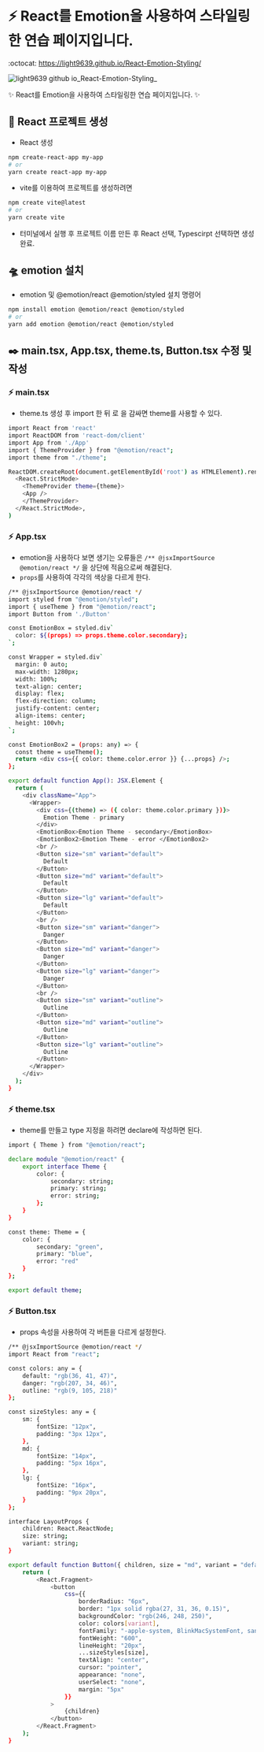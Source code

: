 # :zap: React를 Emotion을 사용하여 스타일링한 연습 페이지입니다.
:octocat: https://light9639.github.io/React-Emotion-Styling/

![light9639 github io_React-Emotion-Styling_](https://user-images.githubusercontent.com/95972251/212886381-9cfb65bd-b28f-4f22-a688-33b807a0e43b.png)

:sparkles: React를 Emotion을 사용하여 스타일링한 연습 페이지입니다. :sparkles:
## :tada: React 프로젝트 생성
- React 생성
```bash
npm create-react-app my-app
# or
yarn create react-app my-app
```

- vite를 이용하여 프로젝트를 생성하려면
```bash
npm create vite@latest
# or
yarn create vite
```
- 터미널에서 실행 후 프로젝트 이름 만든 후 React 선택, Typescirpt 선택하면 생성 완료.
## 🛸 emotion 설치
- emotion 및 @emotion/react @emotion/styled 설치 명령어
```bash
npm install emotion @emotion/react @emotion/styled
# or
yarn add emotion @emotion/react @emotion/styled
```

## ✒️ main.tsx, App.tsx, theme.ts, Button.tsx 수정 및 작성
### :zap: main.tsx
- theme.ts 생성 후 import 한 뒤 <ThemeProvider theme={theme}></ThemeProvider>로 <App />을 감싸면 theme를 사용할 수 있다.
```bash
import React from 'react'
import ReactDOM from 'react-dom/client'
import App from './App'
import { ThemeProvider } from "@emotion/react";
import theme from "./theme";

ReactDOM.createRoot(document.getElementById('root') as HTMLElement).render(
  <React.StrictMode>
    <ThemeProvider theme={theme}>
    <App />
    </ThemeProvider>
  </React.StrictMode>,
)
```

### :zap: App.tsx
- emotion을 사용하다 보면 생기는 오류들은 `/** @jsxImportSource @emotion/react */` 을 상단에 적음으로써 해결된다.
- `props`를 사용하여 각각의 색상을 다르게 한다.
```bash
/** @jsxImportSource @emotion/react */
import styled from "@emotion/styled";
import { useTheme } from "@emotion/react";
import Button from './Button'

const EmotionBox = styled.div`
  color: ${(props) => props.theme.color.secondary};
`;

const Wrapper = styled.div`
  margin: 0 auto;
  max-width: 1280px;
  width: 100%;
  text-align: center;
  display: flex;
  flex-direction: column;
  justify-content: center;
  align-items: center;
  height: 100vh;
`;

const EmotionBox2 = (props: any) => {
  const theme = useTheme();
  return <div css={{ color: theme.color.error }} {...props} />;
};

export default function App(): JSX.Element {
  return (
    <div className="App">
      <Wrapper>
        <div css={(theme) => ({ color: theme.color.primary })}>
          Emotion Theme - primary
        </div>
        <EmotionBox>Emotion Theme - secondary</EmotionBox>
        <EmotionBox2>Emotion Theme - error </EmotionBox2>
        <br />
        <Button size="sm" variant="default">
          Default
        </Button>
        <Button size="md" variant="default">
          Default
        </Button>
        <Button size="lg" variant="default">
          Default
        </Button>
        <br />
        <Button size="sm" variant="danger">
          Danger
        </Button>
        <Button size="md" variant="danger">
          Danger
        </Button>
        <Button size="lg" variant="danger">
          Danger
        </Button>
        <br />
        <Button size="sm" variant="outline">
          Outline
        </Button>
        <Button size="md" variant="outline">
          Outline
        </Button>
        <Button size="lg" variant="outline">
          Outline
        </Button>
      </Wrapper>
    </div>
  );
}
```

### :zap: theme.tsx
- theme를 만들고 type 지정을 하려면 declare에 작성하면 된다.
```bash
import { Theme } from "@emotion/react";

declare module "@emotion/react" {
    export interface Theme {
        color: {
            secondary: string;
            primary: string;
            error: string;
        };
    }
}

const theme: Theme = {
    color: {
        secondary: "green",
        primary: "blue",
        error: "red"
    }
};

export default theme;
```

### :zap: Button.tsx
- props 속성을 사용하여 각 버튼을 다르게 설정한다.
```bash
/** @jsxImportSource @emotion/react */
import React from "react";

const colors: any = {
    default: "rgb(36, 41, 47)",
    danger: "rgb(207, 34, 46)",
    outline: "rgb(9, 105, 218)"
};

const sizeStyles: any = {
    sm: {
        fontSize: "12px",
        padding: "3px 12px",
    },
    md: {
        fontSize: "14px",
        padding: "5px 16px",
    },
    lg: {
        fontSize: "16px",
        padding: "9px 20px",
    }
};

interface LayoutProps {
    children: React.ReactNode;
    size: string;
    variant: string;
}

export default function Button({ children, size = "md", variant = "default" }: LayoutProps): JSX.Element {
    return (
        <React.Fragment>
            <button
                css={{
                    borderRadius: "6px",
                    border: "1px solid rgba(27, 31, 36, 0.15)",
                    backgroundColor: "rgb(246, 248, 250)",
                    color: colors[variant],
                    fontFamily: "-apple-system, BlinkMacSystemFont, sans-serif",
                    fontWeight: "600",
                    lineHeight: "20px",
                    ...sizeStyles[size],
                    textAlign: "center",
                    cursor: "pointer",
                    appearance: "none",
                    userSelect: "none",
                    margin: "5px"
                }}
            >
                {children}
            </button>
        </React.Fragment>
    );
}
```
